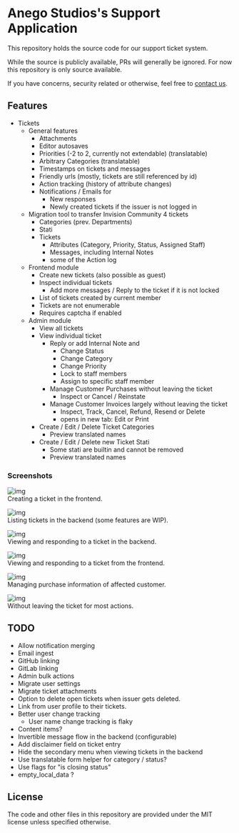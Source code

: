# Anego Studios's Support Application

This repository holds the source code for our support ticket system. 

While the source is publicly available, PRs will generally be ignored. For now this repository is only source available.

If you have concerns, security related or otherwise, feel free to [contact us](https://www.vintagestory.at/support/).


## Features

- Tickets
	- General features
		- Attachments
		- Editor autosaves
		- Priorities (-2 to 2, currently not extendable) (translatable)
		- Arbitrary Categories (translatable)
		- Timestamps on tickets and messages
		- Friendly urls (mostly, tickets are still referenced by id)
		- Action tracking (history of attribute changes)
		- Notifications / Emails for
			- New responses
			- Newly created tickets if the issuer is not logged in
	- Migration tool to transfer Invision Community 4 tickets 
		- Categories (prev. Departments)
		- Stati
		- Tickets
			- Attributes (Category, Priority, Status, Assigned Staff)
			- Messages, including Internal Notes
			- some of the Action log
	- Frontend module
		- Create new tickets (also possible as guest)
		- Inspect individual tickets
			- Add more messages / Reply to the ticket if it is not locked
		- List of tickets created by current member
		- Tickets are not enumerable
		- Requires captcha if enabled
	- Admin module
		- View all tickets
		- View individual ticket
			- Reply or add Internal Note and
				- Change Status
				- Change Category
				- Change Priority
				- Lock to staff members
				- Assign to specific staff member
			- Manage Customer Purchases without leaving the ticket
				- Inspect or Cancel / Reinstate
			- Manage Customer Invoices largely without leaving the ticket
				- Inspect, Track, Cancel, Refund, Resend or Delete
				- opens in new tab: Edit or Print
		- Create / Edit / Delete Ticket Categories
			- Preview translated names
		- Create / Edit / Delete new Ticket Stati
			- Some stati are builtin and cannot be removed
			- Preview translated names

### Screenshots

![img](.doc/ticket_create.jpg)  
Creating a ticket in the frontend.

![img](.doc/ticket_admin_list.jpg)  
Listing tickets in the backend (some features are WIP).

![img](.doc/ticket_admin_view.jpg)  
Viewing and responding to a ticket in the backend.

![img](.doc/ticket_view.jpg)  
Viewing and responding to a ticket from the frontend.

![img](.doc/ticket_admin_view_purchases.jpg)  
Managing purchase information of affected customer.

![img](.doc/ticket_admin_view_purchases_overlay.jpg)  
Without leaving the ticket for most actions.

## TODO

- Allow notification merging
- Email ingest
- GitHub linking
- GitLab linking
- Admin bulk actions
- Migrate user settings
- Migrate ticket attachments
- Option to delete open tickets when issuer gets deleted.
- Link from user profile to their tickets.
- Better user change tracking
	- User name change tracking is flaky
- Content items? 
- Invertible message flow in the backend (configurable)
- Add disclaimer field on ticket entry
- Hide the secondary menu when viewing tickets in the backend
- Use translatable form helper for category / status?
- Use flags for "is closing status"
- empty_local_data ?

## License

The code and other files in this repository are provided under the MIT license unless specified otherwise.
